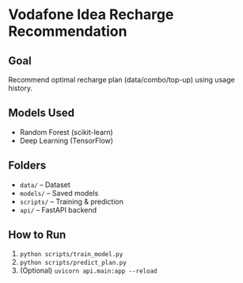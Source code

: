 # Vodafone Idea Recharge Recommendation

## Goal
Recommend optimal recharge plan (data/combo/top-up) using usage history.

## Models Used
- Random Forest (scikit-learn)
- Deep Learning (TensorFlow)

## Folders
- `data/` – Dataset
- `models/` – Saved models
- `scripts/` – Training & prediction
- `api/` – FastAPI backend

## How to Run
1. `python scripts/train_model.py`
2. `python scripts/predict_plan.py`
3. (Optional) `uvicorn api.main:app --reload`
